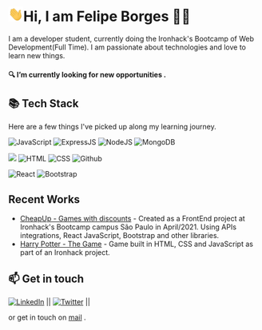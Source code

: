 # <img src="https://raw.githubusercontent.com/ABSphreak/ABSphreak/master/gifs/Hi.gif" width="30px">Hi, I am Felipe Borges 👨‍💻

I am a developer student, currently doing the Ironhack's Bootcamp of Web Development(Full Time). I am passionate about technologies and love to learn new things.

#### :mag: I’m currently looking for new opportunities .


## :books: Tech Stack

Here are a few things I've picked up along my learning journey.


  ![JavaScript](https://img.shields.io/badge/JavaScript-F7DF1E?style=for-the-badge&logo=javascript&logoColor=black)  ![ExpressJS](https://img.shields.io/badge/Express.js-404D59?style=for-the-badge) ![NodeJS](https://img.shields.io/badge/Node.js-43853D?style=for-the-badge&logo=node.js&logoColor=white) ![MongoDB](https://img.shields.io/badge/MongoDB-4EA94B?style=for-the-badge&logo=mongodb&logoColor=white)
  
 ![](https://img.shields.io/badge/git%20-%23F05033.svg?&style=for-the-badge&logo=git&logoColor=white)  ![HTML](https://img.shields.io/badge/HTML5-E34F26?style=for-the-badge&logo=html5&logoColor=white)  ![CSS](https://img.shields.io/badge/CSS-239120?&style=for-the-badge&logo=css3&logoColor=white) ![Github](https://img.shields.io/badge/github%20-%23121011.svg?&style=for-the-badge&logo=github&logoColor=white)

<img alt="React" src="https://img.shields.io/badge/react-%2320232a.svg?&style=for-the-badge&logo=react&logoColor=%2361DAFB"/>   <img alt="Bootstrap" src="https://img.shields.io/badge/bootstrap-%23563D7C.svg?&style=for-the-badge&logo=bootstrap&logoColor=white"/> 



  ## Recent Works

- [CheapUp - Games with discounts](https://cheapup.netlify.app/) - Created as a FrontEnd project at Ironhack's Bootcamp campus São Paulo in April/2021. Using APIs integrations, React JavaScript, Bootstrap and other libraries.
- [Harry Potter - The Game](https://felipeborges1991.github.io/Projeto_Game/) - Game built in HTML, CSS and JavaScript as part of an Ironhack project.

 
 
 
 

## 📫 Get in touch
[![LinkedIn](https://img.shields.io/badge/LinkedIn-0077B5?style=for-the-badge&logo=linkedin&logoColor=white)](https://www.linkedin.com/in/felipe-borges-413356150/) || [![Twitter](https://img.shields.io/badge/Twitter-1DA1F2?style=for-the-badge&logo=twitter&logoColor=white)](https://twitter.com/Fcborges18) ||


 or get in touch on [mail](mailto:fcborges_@hotmail.com) .
